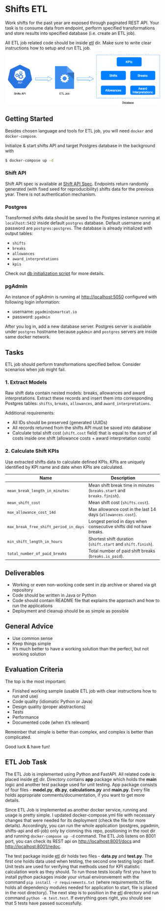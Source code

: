 # Shifts ETL

Work shifts for the past year are exposed through paginated REST API. Your
task is to consume data from endpoint, perform specified transformations and
store results into specified database (i.e. create an ETL job).

All ETL job related code should be inside [etl](./etl) dir. Make sure to
write clear instructions how to setup and run ETL job.

<p align="center">
    <img src="./diagram.png">
</p>

## Getting Started

Besides chosen language and tools for ETL job, you will need `docker` and `docker-compose`.

Initialize & start shifts API and target Postgres database in the background
with

```bash
$ docker-compose up -d
```

### Shift API

Shift API spec is available at [Shift API Spec](http://localhost:8000/redoc).
Endpoints return randomly generated (with fixed seed for reproducibility)
shifts data for the previous year. There is not authentication mechanism.

### Postgres

Transformed shifts data should be saved to the Postgres instance running at
`localhost:5432` inside default `postgres` database. Default username and
password are `postgres:postgres`. The database is already initialized with
output tables:

- `shifts`
- `breaks`
- `allowances`
- `award_interpretations`
- `kpis`

Check out [db initialization script](./initdb.sql) for more details.

### pgAdmin

An instance of pgAdmin is running at
[http://localhost:5050](http://localhost:5050) configured with following
login information:

- username: `pgadmin@smartcat.io`
- password: `pgadmin`

After you log in, add a new database server. Postgres server is available
under `postgres` hostname because `pgAdmin` and `postgres` servers are inside
same docker network.

## Tasks

ETL job should perform transformations specified bellow. Consider scenarios
when job might fail.

### 1. Extract Models

Raw shift data contain nested models: breaks, allowances and award
interpretations. Extract these records and insert them into corresponding
Postgres tables: `shifts`, `breaks`, `allowances`, and `award_interpretations`.

Additional requirements:

- All IDs should be preserved (generated UUIDs)
- All records returned from the shifts API must be saved into database
- Calculate total shift cost (`shift.cost` field) that is equal to the sum of
all costs inside one shift (allowance costs + award interpretation costs)

### 2. Calculate Shift KPIs

Use extracted shifts data to calculate defined KPIs. KPIs are uniquely
identified by KPI name and date when KPIs are calculated.

| Name                                  	| Description                                                            	|
|---------------------------------------	|------------------------------------------------------------------------	|
| `mean_break_length_in_minutes`        	| Mean shift break time in minutes (`breaks.start` and `breaks.finish`). 	|
| `mean_shift_cost`                     	| Mean shift cost (`shifts.cost`).                                       	|
| `max_allowance_cost_14d`              	| Max allowance cost in the last 14 days (`allowances.cost`).            	|
| `max_break_free_shift_period_in_days` 	| Longest period in days when consecutive shifts did not have breaks.    	|
| `min_shift_length_in_hours`              	| Shortest shift duration (`shift.start` and `shift.finish`).            	|
| `total_number_of_paid_breaks`         	| Total number of paid shift breaks (`breaks.is_paid`).                  	|

## Deliverables

- Working or even non-working code sent in zip archive or shared via git repository
- Code should be written in Java or Python
- Code should contain README file that explains the approach and how to run the applications
- Deployment and cleanup should be as simple as possible

## General Advice

- Use common sense
- Keep things simple
- It’s much better to have a working solution than the perfect, but not working solution

## Evaluation Criteria

The top is the most important:

- Finished working sample (usable ETL job with clear instructions how to run and use)
- Code quality (idiomatic Python or Java)
- Design quality (proper abstractions)
- Tests
- Performance
- Documented code (when it’s relevant)

Remember that simple is better than complex, and complex is better than
complicated.

Good luck & have fun!

## ETL Job Task

The ETL Job is implemented using Python and FastAPI. All related code is placed inside [etl](./etl) dir. Directory contains **app** package which holds the **main** logic and another test package used for unit testing. App package consists of four files - **model.py**, **db.py**, **calculations.py** and **main.py**. Every file holds appropriate comments/documentation, if you want to get more details. 

Since ETL Job is implemented as another docker service, running and usage is pretty simple. I updated docker-compose.yml file with necessary changes that were needed for its deployment (check the file for more details). Accordingly, you can run the whole application (postgres, pgadmin, shifts-api and etl-job) only by clonning this repo, positioning in the root dir and running `docker-compose up -d` command. The ETL Job listens on 8001 port, you can check its REST api on [http://localhost:8001/docs](http://localhost:8001/docs) and [http://localhost:8001/redoc](http://localhost:8001/redoc). 

The test package inside [etl](./etl) dir holds two files - **data.py** and **test.py**. The first one holds data used when testing, the second one testing logic itself. Unit tests are used for verifying that methods used for KPI statistic calculation work as they should. To run those tests locally first you have to install python packages inside your virtual environvement with the command `pip install -r requirements.txt` (where requirements.txt file holds all dependency modules needed for application to start, file is placed in the root directory). The next step is to position in the [etl](./etl) directory and run command `python -m test.test`. If everything goes right, you should see that 5 tests have passed successfully.


